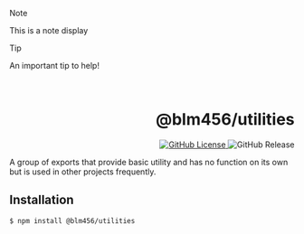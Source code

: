 > [!NOTE]
> This is a note display

> [!TIP]
> An important tip to help!

<p align="center">
  <br/>
  <!-- <a href="https://authjs.dev" target="_blank"><img width="96px" src="https://authjs.dev/img/logo-sm.png" /></a> -->
  <h1 align="right">@blm456/utilities</h1>
  <p align="right">
    <a href="https://github.com/blm456/blm456-utilities/blob/release/LICENSE">
      <img alt="GitHub License" src="https://img.shields.io/github/license/blm456/blm456-utilities?style=plastic&logo=Pagekit">
    </a>
    <img alt="GitHub Release" src="https://img.shields.io/github/v/release/blm456/nodejs-utilities?sort=semver&display_name=tag&style=plastic&logo=github&label=release">
  </p>
  <p align="left">A group of exports that provide basic utility and has no function on its own but is used in other projects frequently.</p>
</p>

## Installation

```
$ npm install @blm456/utilities
```
